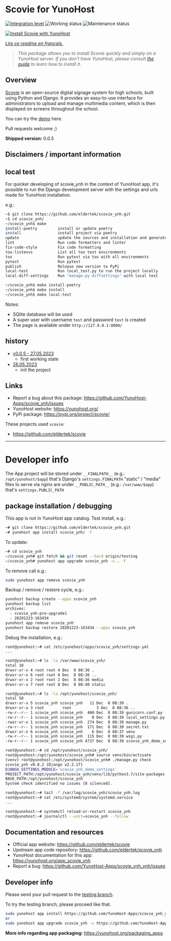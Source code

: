 <!--
N.B.: This README was automatically generated by https://github.com/YunoHost/apps/tree/master/tools/README-generator
It shall NOT be edited by hand.
-->

# Scovie for YunoHost

[![Integration level](https://dash.yunohost.org/integration/scovie_ynh.svg)](https://dash.yunohost.org/appci/app/scovie_ynh) ![Working status](https://ci-apps.yunohost.org/ci/badges/scovie_ynh.status.svg) ![Maintenance status](https://ci-apps.yunohost.org/ci/badges/scovie_ynh.maintain.svg)

[![Install Scovie with YunoHost](https://install-app.yunohost.org/install-with-yunohost.svg)](https://install-app.yunohost.org/?app=scovie_ynh)

*[Lire ce readme en français.](./README_fr.md)*

> *This package allows you to install Scovie quickly and simply on a YunoHost server.
If you don't have YunoHost, please consult [the guide](https://yunohost.org/#/install) to learn how to install it.*

## Overview

[Scovie](https://github.com/eldertek/scovie) is an open-source digital signage system for high schools, built using Python and Django. It provides an easy-to-use interface for administrators to upload and manage multimedia content, which is then displayed on screens throughout the school.

You can try the [demo](https://scovie.eclipse-technology.eu) here.

Pull requests welcome ;)


**Shipped version:** 0.0.5
## Disclaimers / important information

## local test

For quicker developing of scovie_ynh in the context of YunoHost app,
it's possible to run the Django development server with the settings
and urls made for YunoHost installation.

e.g.:
```bash
~$ git clone https://github.com/eldertek/scovie_ynh.git
~$ cd scovie_ynh/
~/scovie_ynh$ make
install-poetry         install or update poetry
install                install project via poetry
update                 update the sources and installation and generate "conf/requirements.txt"
lint                   Run code formatters and linter
fix-code-style         Fix code formatting
tox-listenvs           List all tox test environments
tox                    Run pytest via tox with all environments
pytest                 Run pytest
publish                Release new version to PyPi
local-test             Run local_test.py to run the project locally
local-diff-settings    Run "manage.py diffsettings" with local test

~/scovie_ynh$ make install-poetry
~/scovie_ynh$ make install
~/scovie_ynh$ make local-test
```

Notes:

* SQlite database will be used
* A super user with username `test` and password `test` is created
* The page is available under `http://127.0.0.1:8000/`


## history

* [v0.0.5 - 27.05.2023](https://github.com/eldertek/scovie_ynh/compare/4b0275e7f75d199dca8a1e97c26dc8568c31cb52...4f0086c7da6123f3f8b05c4001f9109891e6bd9f)
  * first working state
* [26.05.2023](https://github.com/eldertek/scovie_ynh/commit/4b0275e7f75d199dca8a1e97c26dc8568c31cb52)
  * init the project


## Links

* Report a bug about this package: https://github.com/YunoHost-Apps/scovie_ynh/issues
* YunoHost website: https://yunohost.org/
* PyPi package: https://pypi.org/project/scovie/

These projects used `scovie`:

* https://github.com/eldertek/scovie

---

# Developer info

The App project will be stored under `__FINALPATH__` (e.g.: `/opt/yunohost/$app`) that's Django's `settings.FINALPATH`
"static" / "media" files to serve via nginx are under `__PUBLIC_PATH__` (e.g.: `/var/www/$app`) that's `settings.PUBLIC_PATH`

## package installation / debugging

This app is not in YunoHost app catalog. Test install, e.g.:
```bash
~# git clone https://github.com/eldertek/scovie_ynh.git
~# yunohost app install scovie_ynh/ -f
```
To update:
```bash
~# cd scovie_ynh
~/scovie_ynh# git fetch && git reset --hard origin/testing
~/scovie_ynh# yunohost app upgrade scovie_ynh -u . -F
```

To remove call e.g.:
```bash
sudo yunohost app remove scovie_ynh
```

Backup / remove / restore cycle, e.g.:
```bash
yunohost backup create --apps scovie_ynh
yunohost backup list
archives:
  - scovie_ynh-pre-upgrade1
  - 20201223-163434
yunohost app remove scovie_ynh
yunohost backup restore 20201223-163434 --apps scovie_ynh
```

Debug the installation, e.g.:
```bash
root@yunohost:~# cat /etc/yunohost/apps/scovie_ynh/settings.yml
...

root@yunohost:~# ls -la /var/www/scovie_ynh/
total 18
drwxr-xr-x 4 root root 4 Dec  8 08:36 .
drwxr-xr-x 6 root root 6 Dec  8 08:36 ..
drwxr-xr-x 2 root root 2 Dec  8 08:36 media
drwxr-xr-x 7 root root 8 Dec  8 08:40 static

root@yunohost:~# ls -la /opt/yunohost/scovie_ynh/
total 58
drwxr-xr-x 5 scovie_ynh scovie_ynh   11 Dec  8 08:39 .
drwxr-xr-x 3 root        root           3 Dec  8 08:36 ..
-rw-r--r-- 1 scovie_ynh scovie_ynh  460 Dec  8 08:39 gunicorn.conf.py
-rw-r--r-- 1 scovie_ynh scovie_ynh    0 Dec  8 08:39 local_settings.py
-rwxr-xr-x 1 scovie_ynh scovie_ynh  274 Dec  8 08:39 manage.py
-rw-r--r-- 1 scovie_ynh scovie_ynh  171 Dec  8 08:39 secret.txt
drwxr-xr-x 6 scovie_ynh scovie_ynh    6 Dec  8 08:37 venv
-rw-r--r-- 1 scovie_ynh scovie_ynh  115 Dec  8 08:39 wsgi.py
-rw-r--r-- 1 scovie_ynh scovie_ynh 4737 Dec  8 08:39 scovie_ynh_demo_settings.py

root@yunohost:~# cd /opt/yunohost/scovie_ynh/
root@yunohost:/opt/yunohost/scovie_ynh# source venv/bin/activate
(venv) root@yunohost:/opt/yunohost/scovie_ynh# ./manage.py check
scovie_ynh v0.8.2 (Django v2.2.17)
DJANGO_SETTINGS_MODULE='scovie_ynh_demo_settings'
PROJECT_PATH:/opt/yunohost/scovie_ynh/venv/lib/python3.7/site-packages
BASE_PATH:/opt/yunohost/scovie_ynh
System check identified no issues (0 silenced).

root@yunohost:~# tail -f /var/log/scovie_ynh/scovie_ynh.log
root@yunohost:~# cat /etc/systemd/system/systemd.service
...

root@yunohost:~# systemctl reload-or-restart scovie_ynh
root@yunohost:~# journalctl --unit=scovie_ynh --follow
```

## Documentation and resources

* Official app website: <https://github.com/eldertek/scovie>
* Upstream app code repository: <https://github.com/eldertek/scovie_ynh>
* YunoHost documentation for this app: <https://yunohost.org/app_scovie_ynh>
* Report a bug: <https://github.com/YunoHost-Apps/scovie_ynh_ynh/issues>

## Developer info

Please send your pull request to the [testing branch](https://github.com/YunoHost-Apps/scovie_ynh_ynh/tree/testing).

To try the testing branch, please proceed like that.

``` bash
sudo yunohost app install https://github.com/YunoHost-Apps/scovie_ynh_ynh/tree/testing --debug
or
sudo yunohost app upgrade scovie_ynh -u https://github.com/YunoHost-Apps/scovie_ynh_ynh/tree/testing --debug
```

**More info regarding app packaging:** <https://yunohost.org/packaging_apps>
